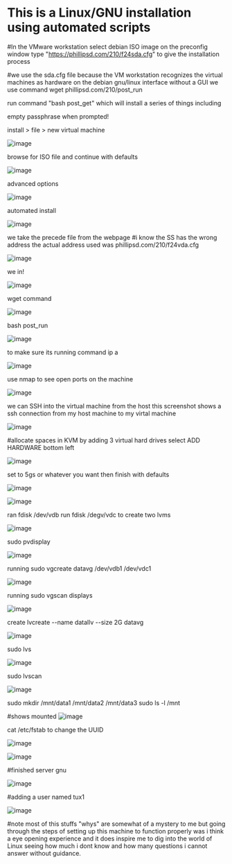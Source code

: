 # This is a Linux/GNU installation using automated scripts

#In the VMware workstation select debian ISO image
on the preconfig window type "https://phillipsd.com/210/f24sda.cfg" to give the installation process

#we use the sda.cfg file because the VM workstation recognizes the virtual machines as hardware
on the debian gnu/linux interface without a GUI we use command 
wget phillipsd.com/210/post_run

run command "bash post_get" which will install a series of things including 

empty passphrase when prompted!

install > file > new virtual machine

![image](https://github.com/user-attachments/assets/1766ea1a-6937-47f7-8df1-ba0213a8b8ef)

browse for ISO file and continue with defaults

![image](https://github.com/user-attachments/assets/8e916dde-57ab-4a81-8d86-e3e5ba9fb7af)

advanced options

![image](https://github.com/user-attachments/assets/431a1586-c4a6-46ce-b3e0-e216aaa0ec07)

automated install

![image](https://github.com/user-attachments/assets/fde7c13d-a335-4d4e-9cec-818442518930)

we take the precede file from the webpage 
#i know the SS has the wrong address the actual address used was phillipsd.com/210/f24vda.cfg

![image](https://github.com/user-attachments/assets/472f09dc-03a1-49da-a8ee-544d05f1b259)

we in!

![image](https://github.com/user-attachments/assets/4c208a77-b6aa-469f-a9a0-7d459cfe039b)

wget command

![image](https://github.com/user-attachments/assets/8dce1797-d84d-4167-ab4e-901468c014da)

bash post_run

![image](https://github.com/user-attachments/assets/b724586b-f2d4-4d09-9274-fd66e7d5f99a)

to make sure its running command ip a

![image](https://github.com/user-attachments/assets/e94592e1-0296-4001-a671-41eeb886ed8c)

use nmap to see open ports on the machine

![image](https://github.com/user-attachments/assets/8026cd36-358a-405d-af39-5ffb3345f95a)



we can SSH into the virtual machine from the host
this screenshot shows a ssh connection from my host machine to my virtal machine

![image](https://github.com/user-attachments/assets/337cfc8e-17d9-4f4f-96b3-bddc45880761)

#allocate spaces in KVM by adding 3 virtual hard drives
select ADD HARDWARE bottom left

![image](https://github.com/user-attachments/assets/3d230a3c-4c16-4873-a397-c8f919a70c7e)

set to 5gs or whatever you want then finish with defaults

![image](https://github.com/user-attachments/assets/b55e814f-ee4e-41d2-91a9-ad084ece9281)



![image](https://github.com/user-attachments/assets/deb2a7e8-daee-4311-9a08-721968f850a0)

ran fdisk /dev/vdb
run fdisk /degv/vdc
to create two lvms

![image](https://github.com/user-attachments/assets/0bbed123-50db-4cd6-8c06-68d552667286)

sudo pvdisplay

![image](https://github.com/user-attachments/assets/772f3b0e-c396-4edf-9d09-e42fdfb6d890)

running sudo vgcreate datavg /dev/vdb1 /dev/vdc1

![image](https://github.com/user-attachments/assets/9b4b3c4d-663f-4d63-b103-c85ff541fba3)

running sudo vgscan displays

![image](https://github.com/user-attachments/assets/7dcc318d-51a5-4a2d-844b-45c8e2d1454b)

create lvcreate --name datallv --size 2G datavg

![image](https://github.com/user-attachments/assets/2c0337e0-13a5-4550-bbc7-1161d8a61c82)


sudo lvs

![image](https://github.com/user-attachments/assets/8c85c4ee-c24f-4976-b29f-83d9a0b7cf02)

sudo lvscan

![image](https://github.com/user-attachments/assets/6cd16358-d16b-4791-9a2d-7608a0ddf94b)

sudo mkdir /mnt/data1 /mnt/data2 /mnt/data3
sudo ls -l /mnt

#shows mounted
![image](https://github.com/user-attachments/assets/a0c4b8d1-59cc-4bd0-9562-8c722b9e65f2)


cat /etc/fstab to change the UUID

![image](https://github.com/user-attachments/assets/19ffc1d9-32cd-4ec7-b405-f8ccd67fbbed)


![image](https://github.com/user-attachments/assets/6c8759ac-7226-4ce3-a6fe-3cff88934e13)

#finished server gnu

![image](https://github.com/user-attachments/assets/16c834f4-af5f-4ebf-b000-903b9b70e772)

#adding a user named tux1

![image](https://github.com/user-attachments/assets/52df94cf-1b52-405c-96bc-726569bfed46)


#note most of this stuffs "whys" are somewhat of a mystery to me but going through the steps of setting up this machine to function properly was i think a eye opening experience and it does inspire me to dig into the world of Linux seeing how much i dont know and how many questions i cannot answer without guidance.







